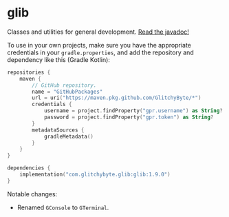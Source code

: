 # glib

Classes and utilities for general development.
[Read the javadoc!](https://glitchybyte.github.io/glitchy-kit/)

To use in your own projects, make sure you have the appropriate credentials in your `gradle.properties`, and add the repository and dependency like this (Gradle Kotlin):

```kotlin
repositories {
    maven {
        // GitHub repository.
        name = "GitHubPackages"
        url = uri("https://maven.pkg.github.com/GlitchyByte/*")
        credentials {
            username = project.findProperty("gpr.username") as String?
            password = project.findProperty("gpr.token") as String?
        }
        metadataSources {
            gradleMetadata()
        }
    }
}

dependencies {
    implementation("com.glitchybyte.glib:glib:1.9.0")
}
```

Notable changes:

* Renamed `GConsole` to `GTerminal`.
